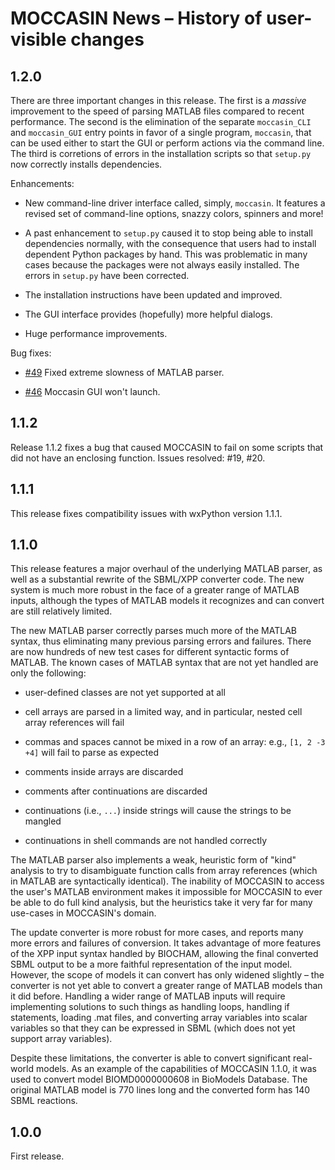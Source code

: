 MOCCASIN News &ndash; History of user-visible changes
=====================================================

1.2.0
-----

There are three important changes in this release.  The first is a *massive* improvement to the speed of parsing MATLAB files compared to recent performance.  The second is the elimination of the separate `moccasin_CLI` and `moccasin_GUI` entry points in favor of a single program, `moccasin`, that can be used either to start the GUI or perform actions via the command line.  The third is corretions of errors in the installation scripts so that `setup.py` now correctly installs dependencies.

Enhancements:

* New command-line driver interface called, simply, `moccasin`.  It features a revised set of command-line options, snazzy colors, spinners and more!

* A past enhancement to `setup.py` caused it to stop being able to install dependencies normally, with the consequence that users had to install dependent Python packages by hand.  This was problematic in many cases because the packages were not always easily installed.  The errors in `setup.py` have been corrected.

* The installation instructions have been updated and improved.

* The GUI interface provides (hopefully) more helpful dialogs.

* Huge performance improvements.


Bug fixes:

* [#49](https://github.com/sbmlteam/moccasin/issues/49) Fixed extreme slowness of MATLAB parser.

* [#46](https://github.com/sbmlteam/moccasin/issues/46) Moccasin GUI won't launch.


1.1.2
----------

Release 1.1.2 fixes a bug that caused MOCCASIN to fail on some scripts that did not have an enclosing function.  Issues resolved: #19, #20.



1.1.1
----------

This release fixes compatibility issues with wxPython version 1.1.1.



1.1.0
----------

This release features a major overhaul of the underlying MATLAB parser, as well as a substantial rewrite of the SBML/XPP converter code. The new system is much more robust in the face of a greater range of MATLAB inputs, although the types of MATLAB models it recognizes and can convert are still relatively limited.

The new MATLAB parser correctly parses much more of the MATLAB syntax, thus eliminating many previous parsing errors and failures. There are now hundreds of new test cases for different syntactic forms of MATLAB. The known cases of MATLAB syntax that are not yet handled are only the following:

* user-defined classes are not yet supported at all

* cell arrays are parsed in a limited way, and in particular, nested cell array references will fail

* commas and spaces cannot be mixed in a row of an array: e.g., `[1, 2 -3 +4]` will fail to parse as expected

* comments inside arrays are discarded

* comments after continuations are discarded

* continuations (i.e., `...`) inside strings will cause the strings to be mangled

* continuations in shell commands are not handled correctly

The MATLAB parser also implements a weak, heuristic form of "kind" analysis to try to disambiguate function calls from array references (which in MATLAB are syntactically identical). The inability of MOCCASIN to access the user's MATLAB environment makes it impossible for MOCCASIN to ever be able to do full kind analysis, but the heuristics take it very far for many use-cases in MOCCASIN's domain.

The update converter is more robust for more cases, and reports many more errors and failures of conversion. It takes advantage of more features of the XPP input syntax handled by BIOCHAM, allowing the final converted SBML output to be a more faithful representation of the input model. However, the scope of models it can convert has only widened slightly – the converter is not yet able to convert a greater range of MATLAB models than it did before. Handling a wider range of MATLAB inputs will require implementing solutions to such things as handling loops, handling if statements, loading .mat files, and converting array variables into scalar variables so that they can be expressed in SBML (which does not yet support array variables).

Despite these limitations, the converter is able to convert significant real-world models. As an example of the capabilities of MOCCASIN 1.1.0, it was used to convert model BIOMD0000000608 in BioModels Database. The original MATLAB model is 770 lines long and the converted form has 140 SBML reactions.



1.0.0
----------

First release.




<!--
# The following is for [X]Emacs users.  Please leave in place.
# Local Variables:
# fill-column: 70
# End:
-->
